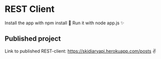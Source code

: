 # REST Client

Install the app with npm install 💫 Run it with node app.js ✨

## Published project

Link to published REST-client: https://skidiaryapi.herokuapp.com/posts ✌️
